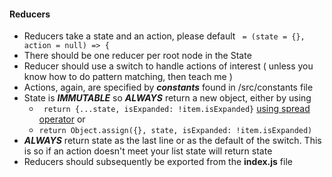 #### Reducers
* Reducers take a state and an action, please default 
` = (state = {}, action = null) => {`
* There should be one reducer per root node in the State
* Reducer should use a switch to handle actions of interest ( unless you know how to do pattern matching, then teach me )
* Actions, again, are specified by **_constants_** found in /src/constants file
* State is **_IMMUTABLE_** so **_ALWAYS_** return a new object, either by using
    * ` return {...state, isExpanded: !item.isExpanded}` [using spread operator](http://redux.js.org/docs/recipes/UsingObjectSpreadOperator.html) or
    * `return Object.assign({}, state, isExpanded: !item.isExpanded)`
* **_ALWAYS_** return state as the last line or as the default of the switch.  This is so if an action doesn't meet your list state will return state
* Reducers should subsequently be exported from the **index.js** file